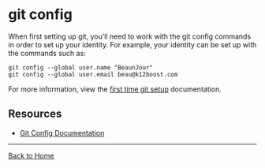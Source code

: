 # git config
When first setting up git, you'll need to work with the git config commands in order to set up your identity. 
For example, your identity can be set up with the commands such as: 

```
git config --global user.name "BeaunJour"
git config --global user.email beau@k12boost.com
```


For more information, view the [first time git setup](https://git-scm.com/book/en/v2/Getting-Started-First-Time-Git-Setup) documentation.

## Resources

- [Git Config Documentation](http://git-scm.com/docs/git-config)

---

[Back to Home](../README.md)

